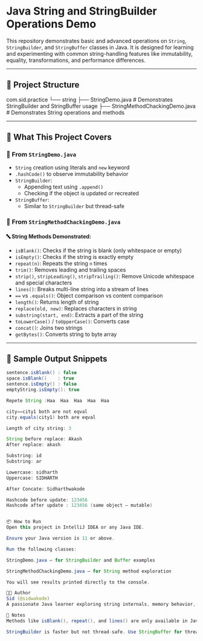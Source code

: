 # Java String and StringBuilder Operations Demo

This repository demonstrates basic and advanced operations on `String`, `StringBuilder`, and `StringBuffer` classes in Java. It is designed for learning and experimenting with common string-handling features like immutability, equality, transformations, and performance differences.

---

## 📁 Project Structure

com.sid.practice
└── string
├── StringDemo.java # Demonstrates StringBuilder and StringBuffer usage
├── StringMethodChackingDemo.java # Demonstrates String operations and methods


---

## 🚀 What This Project Covers

### 🧵 From `StringDemo.java`
- `String` creation using literals and `new` keyword
- `.hashCode()` to observe immutability behavior
- `StringBuilder`:
    - Appending text using `.append()`
    - Checking if the object is updated or recreated
- `StringBuffer`:
    - Similar to `StringBuilder` but thread-safe

### 🧠 From `StringMethodChackingDemo.java`

#### 🔤 String Methods Demonstrated:
- `isBlank()`: Checks if the string is blank (only whitespace or empty)
- `isEmpty()`: Checks if the string is exactly empty
- `repeat(n)`: Repeats the string `n` times
- `trim()`: Removes leading and trailing spaces
- `strip()`, `stripLeading()`, `stripTrailing()`: Remove Unicode whitespace and special characters
- `lines()`: Breaks multi-line string into a stream of lines
- `==` vs `.equals()`: Object comparison vs content comparison
- `length()`: Returns length of string
- `replace(old, new)`: Replaces characters in string
- `substring(start, end)`: Extracts a part of the string
- `toLowerCase()` / `toUpperCase()`: Converts case
- `concat()`: Joins two strings
- `getBytes()`: Converts string to byte array

---

## 🧪 Sample Output Snippets

```java
sentence.isBlank() : false
space.isBlank()    : true
sentence.isEmpty() : false
emptyString.isEmpty(): true

Repete String :Haa  Haa  Haa  Haa  Haa  

city==city1 both are not eqval
city.equals(city1) both are eqval

Length of city string: 3

String before replace: Akash
After replace: akash

Substring: id
Substring: ar

Lowercase: sidharth
Uppercase: SIDHARTH

After Concate: Sidharthwakode

Hashcode before update: 123456
Hashcode after update : 123456 (same object — mutable)


📦 How to Run
Open this project in IntelliJ IDEA or any Java IDE.

Ensure your Java version is 11 or above.

Run the following classes:

StringDemo.java — for StringBuilder and Buffer examples

StringMethodChackingDemo.java — for String method exploration

You will see results printed directly to the console.

👨‍💻 Author
Sid (@sidwakode)
A passionate Java learner exploring string internals, memory behavior, and performance through practical examples.

📌 Notes
Methods like isBlank(), repeat(), and lines() are only available in Java 11+.

StringBuilder is faster but not thread-safe. Use StringBuffer for thread-safe operations.

